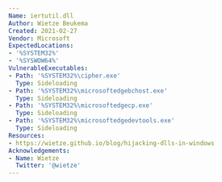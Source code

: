 ```yaml
---
Name: iertutil.dll
Author: Wietze Beukema
Created: 2021-02-27
Vendor: Microsoft
ExpectedLocations:
- '%SYSTEM32%'
- '%SYSWOW64%'
VulnerableExecutables:
- Path: '%SYSTEM32%\cipher.exe'
  Type: Sideloading
- Path: '%SYSTEM32%\microsoftedgebchost.exe'
  Type: Sideloading
- Path: '%SYSTEM32%\microsoftedgecp.exe'
  Type: Sideloading
- Path: '%SYSTEM32%\microsoftedgedevtools.exe'
  Type: Sideloading
Resources:
- https://wietze.github.io/blog/hijacking-dlls-in-windows
Acknowledgements:
- Name: Wietze
  Twitter: '@wietze'
---
```

